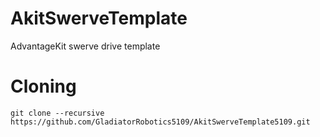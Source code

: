 # AkitSwerveTemplate
AdvantageKit swerve drive template

# Cloning
```shell
git clone --recursive https://github.com/GladiatorRobotics5109/AkitSwerveTemplate5109.git
```

